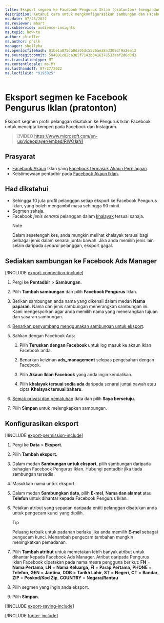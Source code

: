 ```yaml
---
title: Eksport segmen ke Facebook Pengurus Iklan (pratonton) (mengandungi video)
description: Ketahui cara untuk mengkonfigurasikan sambungan dan Facebook Ads Manager.
ms.date: 07/25/2022
ms.reviewer: mhart
ms.subservice: audience-insights
ms.topic: how-to
author: pkieffer
ms.author: philk
manager: shellyha
ms.openlocfilehash: 01be1a075db0da05dc5536aea8a33093f9a2ea13
ms.sourcegitcommit: 594081c82ca385f7143b3416378533aaf2d6d0d3
ms.translationtype: MT
ms.contentlocale: ms-MY
ms.lasthandoff: 07/27/2022
ms.locfileid: "9195025"
---
```

# <a name="export-segments-to-facebook-ads-manager-preview"></a>Eksport segmen ke Facebook Pengurus Iklan (pratonton)

Eksport segmen profil pelanggan disatukan ke Pengurus Iklan Facebook untuk mencipta kempen pada Facebook dan Instagram.

> [!VIDEO https://www.microsoft.com/en-us/videoplayer/embed/RWO1aN]

## <a name="prerequisites"></a>Prasyarat

- [Facebook Akaun](https://www.facebook.com/business/learn/lessons/step-by-step-ads-manager-account) Iklan yang [Facebook termasuk Akaun Perniagaan](https://business.facebook.com/).
- Keistimewaan pentadbir pada [Facebook Akaun Iklan](https://www.facebook.com/business/learn/lessons/step-by-step-ads-manager-account).

## <a name="known-limitations"></a>Had diketahui

- Sehingga 10 juta profil pelanggan setiap eksport ke Facebook Pengurus Iklan, yang boleh mengambil masa sehingga 90 minit.
- Segmen sahaja.
- Facebook *jenis senarai* pelanggan dalam [khalayak](https://www.facebook.com/business/help/744354708981227?id=2469097953376494) tersuai sahaja.
  > [!NOTE]
  > Dalam sesetengah kes, anda mungkin melihat khalayak tersuai bagi pelbagai jenis dalam senarai juntai bawah. Jika anda memilih jenis lain selain daripada *senarai* pelanggan, eksport gagal.

## <a name="set-up-connection-to-facebook-ads-manager"></a>Sediakan sambungan ke Facebook Ads Manager

[!INCLUDE [export-connection-include](includes/export-connection-admn.md)]

1. Pergi ke **Pentadbir** > **Sambungan**.

1. Pilih **Tambah sambungan** dan pilih **Facebook Pengurus** Iklan.

1. Berikan sambungan anda nama yang dikenali dalam medan **Nama paparan**. Nama dan jenis sambungan menerangkan sambungan ini. Kami mengesyorkan agar anda memilih nama yang menerangkan tujuan dan sasaran sambungan.

1. [Benarkan penyumbang menggunakan sambungan untuk eksport](connections.md#allow-contributors-to-use-a-connection-for-exports).

1. Sahkan dengan Facebook Ads:

   1. Pilih **Teruskan dengan Facebook** untuk log masuk ke akaun Iklan Facebook anda.

   1. Benarkan keizinan **ads_management** selepas pengesahan dengan Facebook.

   1. Pilih **Akaun Iklan Facebook** yang anda ingin kendalikan.

   1. Pilih **khalayak tersuai sedia ada** daripada senarai juntai bawah atau cipta **Khalayak tersuai baharu**.

1. [Semak privasi dan pematuhan](connections.md#data-privacy-and-compliance) data dan pilih **Saya bersetuju**.

1. Pilih **Simpan** untuk melengkapkan sambungan.

## <a name="configure-an-export"></a>Konfigurasikan eksport

[!INCLUDE [export-permission-include](includes/export-permission.md)]

1. Pergi ke **Data** > **Eksport**.

1. Pilih **Tambah eksport**.

1. Dalam medan **Sambungan untuk eksport**, pilih sambungan daripada bahagian Facebook Pengurus Iklan. Hubungi pentadbir jika tiada sambungan tersedia.

1. Masukkan nama untuk eksport.

1. Dalam medan **Sambungkan data**, pilih **E-mel**, **Nama dan alamat** atau **Telefon** untuk dihantar kepada Facebook Pengurus Iklan.

1. Petakan atribut yang sepadan daripada entiti pelanggan disatukan anda untuk pengecam kunci yang dipilih.
   > [!TIP]
   > Peluang terbaik untuk padanan berlaku jika anda memilih **E-mel** sebagai pengecam kunci. Menambah pengecam tambahan mungkin meningkatkan pemadanan.

1. Pilih **Tambah atribut** untuk memetakan lebih banyak atribut untuk dihantar kepada Facebook Ads Manager. Atribut daripada Pengurus Iklan Facebook dipetakan pada nama mesra pengguna berikut: **FN** = **Nama Pertama**, **LN** = **Nama Keluarga**, **FI** = **Parap Pertama**, **PHONE** = **Telefon**, **GEN** = **Jantina**, **DOB** = **Tarikh Lahir**, **ST** = **Negeri**, **CT** = **Bandar**, **ZIP** = **Poskod/Kod Zip**, **COUNTRY** = **Negara/Rantau**

1. Pilih segmen yang ingin anda eksport.

1. Pilih **Simpan**.

[!INCLUDE [export-saving-include](includes/export-saving.md)]

[!INCLUDE [footer-include](includes/footer-banner.md)]

